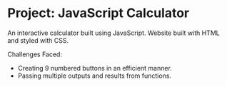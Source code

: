# Project: JavaScript Calculator
An interactive calculator built using JavaScript.
Website built with HTML and styled with CSS.

Challenges Faced:
- Creating 9 numbered buttons in an efficient manner.
- Passing multiple outputs and results from functions.
